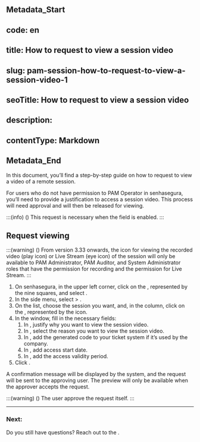 ## Metadata_Start 
## code: en
## title: How to request to view a session video 
## slug: pam-session-how-to-request-to-view-a-session-video-1 
## seoTitle: How to request to view a session video 
## description:  
## contentType: Markdown 
## Metadata_End
In this document, you’ll find a step-by-step guide on how to request to view a video of a remote session.

For users who do not have permission to PAM Operator in senhasegura, you’ll need to provide a justification to access a session video. This process will need approval and will then be released for viewing.


:::(info) ()
This request is necessary when the  field is enabled.
:::

## Request viewing
:::(warning) ()
From version 3.33 onwards, the icon for viewing the recorded video (play icon) or Live Stream (eye icon) of the session will only be available to PAM Administrator, PAM Auditor, and System Administrator roles that have the  permission for recording and the  permission for Live Stream.
:::

1. On senhasegura, in the upper left corner, click on the , represented by the nine squares, and select .
2. In the side menu, select  > .
3. On the list, choose the session you want, and, in the  column, click on the , represented by the  icon.
4. In the  window, fill in the necessary fields:
    1. In , justify why you want to view the session video.
    2. In , select the reason you want to view the session video.
    3. In , add the generated code to your ticket system if it’s used by the company.
    4. In , add access start date.
    5. In , add the access validity period.
5. Click .

A confirmation message will be displayed by the system, and the request will be sent to the approving user. The preview will only be available when the approver accepts the request.

:::(warning) ()
The user  approve the request itself.
:::

---
### Next:



Do you still have questions? Reach out to the .